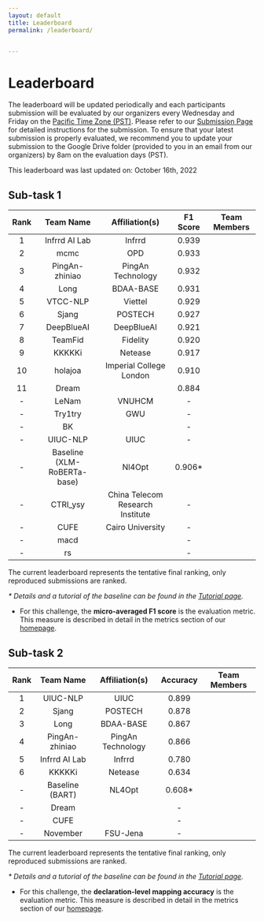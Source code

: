 ```yaml
---
layout: default
title: Leaderboard
permalink: /leaderboard/


---
```


# Leaderboard

The leaderboard will be updated periodically and each participants submission will be evaluated by our organizers every Wednesday and Friday on the [Pacific Time Zone (PST)](https://time.is/PT). Please refer to <!-- the template in the starter kit and --> our [Submission Page](https://nl4opt.github.io/submissions/) for detailed instructions for the submission. To ensure that your latest submission is properly evaluated, we recommend you to update your submission to the Google Drive folder (provided to you in an email from our organizers) by 8am on the evaluation days (PST). 

This leaderboard was last updated on: October 16th, 2022

## Sub-task 1

| Rank | Team Name                   | Affiliation(s)                   | F1 Score  | Team Members |
|:----:|:---------------------------:|:--------------------------------:|:---------:|:------------:|
| 1    | Infrrd AI Lab           | Infrrd                       | 0.939 |              |
| 2    | mcmc                    | OPD                          | 0.933 |              |
| 3    | PingAn-zhiniao          | PingAn Technology            | 0.932 |              |
| 4    | Long                    | BDAA-BASE                    | 0.931 |              |
| 5    | VTCC-NLP                | Viettel                      | 0.929 |              |
| 6    | Sjang                       | POSTECH                          | 0.927     |              |
| 7    | DeepBlueAI                  | DeepBlueAI                       | 0.921     |              |
| 8    | TeamFid                     | Fidelity                         | 0.920     |              |
| 9    | KKKKKi                      | Netease                          | 0.917     |              |
| 10   | holajoa                     | Imperial College London          | 0.910     |              |
| 11   | Dream                       |                                  | 0.884     |              |
| -    | LeNam                       | VNUHCM                           | -         |              |
| -    | Try1try                     | GWU                              | -         |              |
| -    | BK                          |                                  | -         |              |
| -    | UIUC-NLP                    | UIUC                             | -         |              |
| -    | Baseline (XLM-RoBERTa-base) | Nl4Opt                           | 0.906*     |              |
| -    | CTRI_ysy                    | China Telecom Research Institute | -         |              |
| -    | CUFE                        | Cairo University                 | -         |              |
| -    | macd                        |                                  | -         |              |
| -    | rs                          |                                  | -         |              |

The current leaderboard represents the tentative final ranking, only reproduced submissions are ranked. 

*\* Details and a tutorial of the baseline can be found in the [Tutorial page](https://nl4opt.github.io/tutorial/).*

* For this challenge, the **micro-averaged F1 score** is the evaluation metric. This measure is described in detail in the metrics section of our [homepage](https://nl4opt.github.io/). 

## Sub-task 2

| Rank | Team Name          | Affiliation(s)        | Accuracy  | Team Members |
|:----:|:------------------:|:---------------------:|:---------:|:------------:|
| 1    | UIUC-NLP       | UIUC              | 0.899 |              |
| 2    | Sjang          | POSTECH           | 0.878 |              |
| 3    | Long           | BDAA-BASE         | 0.867 |              |
| 4    | PingAn-zhiniao | PingAn Technology | 0.866 |              |
| 5    | Infrrd AI Lab  | Infrrd            | 0.780 |              |
| 6    | KKKKKi             | Netease               | 0.634     |              |
| -    | Baseline (BART)    | NL4Opt                | 0.608*    |              |
| -    | Dream              |                       | -         |              |
| -    | CUFE               |                       | -         |              |
| -    | November           | FSU-Jena              | -         |              |

The current leaderboard represents the tentative final ranking, only reproduced submissions are ranked.

*\* Details and a tutorial of the baseline can be found in the [Tutorial page](https://nl4opt.github.io/tutorial/).*

* For this challenge, the **declaration-level mapping accuracy** is the evaluation metric. This measure is described in detail in the metrics section of our [homepage](https://nl4opt.github.io/).
